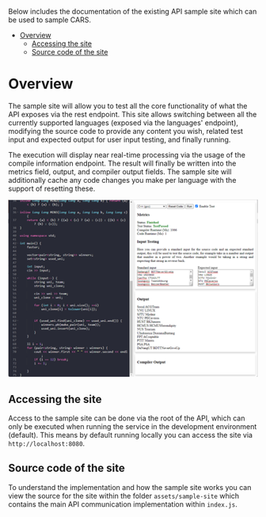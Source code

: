 Below includes the documentation of the existing API sample site which can be used to sample CARS.

- [Overview](#overview)
	* [Accessing the site](#accessing-the-site)
	* [Source code of the site](#source-code-of-the-site)

# Overview

The sample site will allow you to test all the core functionality of what the API exposes via the rest endpoint. This site
allows switching between all the currently supported languages (exposed via the languages' endpoint), modifying the
source code to provide any content you wish, related test input and expected output for user input testing, and finally
running.

The execution will display near real-time processing via the usage of the compile information endpoint. The result will
finally be written into the metrics field, output, and compiler output fields. The sample site will additionally cache
any code changes you make per language with the support of resetting these.

![Sample Site Full](../assets/sample-site-full.png)

## Accessing the site

Access to the sample site can be done via the root of the API, which can only be executed when running the service
in the development environment (default). This means by default running locally you can access the site via 
`http://localhost:8080`.

## Source code of the site 

To understand the implementation and how the sample site works you can view the source for the site within the folder
`assets/sample-site` which contains the main API communication implementation within `index.js`.

